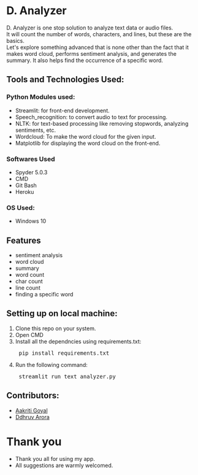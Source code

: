 # D. Analyzer

D. Analyzer is one stop solution to analyze text data or audio files.
<br/> It will count the number of words, characters, and lines, but these are the basics. 
<br/> Let's explore something advanced that is none other than the fact that it makes word cloud, performs sentiment analysis, and generates the summary. It also helps find the occurrence of a specific word.

## Tools and Technologies Used:

### Python Modules used:
- Streamlit: for front-end development.
- Speech_recognition: to convert audio to text for processing.
- NLTK: for text-based processing like removing stopwords, analyzing sentiments, etc.
- Wordcloud: To make the word cloud for the given input.
- Matplotlib for displaying the word cloud on the front-end.

### Softwares Used 
- Spyder 5.0.3
- CMD
- Git Bash
- Heroku

### OS Used:
- Windows 10 

## Features  
- sentiment analysis
- word cloud
- summary
- word count
- char count
- line count
- finding a specific word

## Setting up on local machine: 
1. Clone this repo on your system.
2. Open CMD
3. Install all the dependncies using requirements.txt:
	<pre> pip install requirements.txt </pre>
3. Run the following command:
	<pre> streamlit run text_analyzer.py </pre>

## Contributors: 
- [Aakriti Goyal](https://github.com/AakritiGoyal12458) 
- [Ddhruv Arora](https://github.com/Ddhruv-IOT)

# Thank you
- Thank you all for using my app.
- All suggestions are warmly welcomed.

